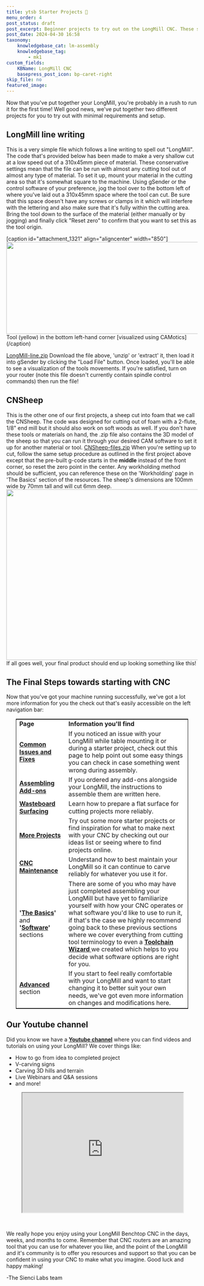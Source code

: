 ```yaml
---
title: ytsb Starter Projects 🧱
menu_order: 4
post_status: draft
post_excerpt: Beginner projects to try out on the LongMill CNC. These simple test cuts will allow you to gauge if every is working properly after assembling your machine.
post_date: 2024-04-30 16:58
taxonomy:
    knowledgebase_cat: lm-assembly
    knowledgebase_tag:
        - mk1
custom_fields:
    KBName: LongMill CNC
    basepress_post_icon: bp-caret-right
skip_file: no
featured_image: 
---
```

<p>Now that you've put together your LongMill, you're probably in a rush to run it for the first time! Well good news, we've put together two different projects for you to try out with minimal requirements and setup.</p>

<h2>LongMill line writing</h2>

<p>This is a very simple file which follows a line writing to spell out "LongMill". The code that's provided below has been made to make a very shallow cut at a low speed out of a 310x45mm piece of material. These conservative settings mean that the file can be run with almost any cutting tool out of almost any type of material. To set it up, mount your material in the cutting area so that it's somewhat square to the machine. Using gSender or the control software of your preference, jog the tool over to the bottom left of where you've laid out a 310x45mm space where the tool can cut. Be sure that this space doesn't have any screws or clamps in it which will interfere with the lettering and also make sure that it's fully within the cutting area. Bring the tool down to the surface of the material (either manually or by jogging) and finally click "Reset zero" to confirm that you want to set this as the tool origin.</p>
[caption id="attachment_1321" align="aligncenter" width="850"]<a href="https://sienci.com/wp-content/uploads/2019/10/LongMill-line.zip"><img class="wp-image-1321 size-medium" src="https://resources.sienci.com/wp-content/uploads/2021/04/LongMill-line-CAMotics-1024x292-1-850x242.png" alt="" width="850" height="242" /></a> Tool (yellow) in the bottom left-hand corner [visualized using CAMotics](/caption)
<p><a href="https://resources.sienci.com/wp-content/uploads/2021/05/LongMill-line1.zip">LongMill-line.zip</a> Download the file above, 'unzip' or 'extract' it, then load it into gSender by clicking the "Load File" button. Once loaded, you'll be able to see a visualization of the tools movements. If you're satisfied, turn on your router (note this file doesn't currently contain spindle control commands) then run the file!</p>

<h2>CNSheep</h2>

<p>This is the other one of our first projects, a sheep cut into foam that we call the CNSheep. The code was designed for cutting out of foam with a 2-flute, 1/8" end mill but it should also work on soft woods as well. If you don't have these tools or materials on hand, the .zip file also contains the 3D model of the sheep so that you can run it through your desired CAM software to set it up for another material or tool. <a href="https://resources.sienci.com/wp-content/uploads/2021/05/CNSheep-files3-1.zip">CNSheep-files.zip</a> When you're setting up to cut, follow the same setup procedure as outlined in the first project above except that the pre-built g-code starts in the <strong>middle</strong> instead of the front corner, so reset the zero point in the center. Any workholding method should be sufficient, you can reference these on the 'Workholding' page in 'The Basics' section of the resources. The sheep's dimensions are 100mm wide by 70mm tall and will cut 6mm deep. <img class="wp-image-660 aligncenter" src="https://resources.sienci.com/wp-content/uploads/2021/05/Foam-CNSheep-scaled-1-300x169.jpg" alt="" width="800" height="449" /> If all goes well, your final product should end up looking something like this!</p>

<h2>The Final Steps towards starting with CNC</h2>

<p>Now that you've got your machine running successfully, we've got a lot more information for you the check out that's easily accessible on the left navigation bar:</p>
<!-- wp:table -->
<table class="wp-table" style="width: 90%; margin-left: auto; margin-right: auto; border: 1px solid black; text-align: left; border-collapse: collapse; line-height: 1.2em; background: white; word-break: initial;">
<tbody>
<tr>
<td><strong>Page</strong></td>
<td><strong>Information you'll find </strong></td>
</tr>
<tr>
<td><a href="https://resources.sienci.com/view/lm-troubleshooting/"><strong>Common Issues and Fixes</strong></a></td>
<td>If you noticed an issue with your LongMill while table mounting it or during a starter project, check out this page to help point out some easy things you can check in case something went wrong during assembly.</td>
</tr>
<tr>
<td><a href="https://resources.sienci.com/view/assembling-add-ons/"><strong>Assembling Add-ons</strong></a></td>
<td>If you ordered any add-ons alongside your LongMill, the instructions to assemble them are written here.</td>
</tr>
<tr>
<td><strong><a href="https://resources.sienci.com/view/lm-surfacing-the-wasteboard/">Wasteboard Surfacing</a> </strong></td>
<td>Learn how to prepare a flat surface for cutting projects more reliably.</td>
</tr>
<tr>
<td><a href="https://resources.sienci.com/view/lm-more-projects/"><strong>More Projects </strong></a></td>
<td>Try out some more starter projects or find inspiration for what to make next with your CNC by checking out our ideas list or seeing where to find projects online.</td>
</tr>
<tr>
<td><a href="https://resources.sienci.com/view/lm-maintenance/"><strong>CNC Maintenance</strong></a></td>
<td>Understand how to best maintain your LongMill so it can continue to carve reliably for whatever you use it for.</td>
</tr>
<tr>
<td><strong>'<a href="https://resources.sienci.com/view/lm-the-basics/">The Basics</a>'</strong> and <strong>'<a href="https://resources.sienci.com/view/lm-software/">Software</a>'</strong> sections</td>
<td>There are some of you who may have just completed assembling your LongMill but have yet to familiarize yourself with how your CNC operates or what software you'd like to use to run it, if that's the case we highly recommend going back to these previous sections where we cover everything from cutting tool terminology to even a <a href="https://resources.sienci.com/view/lm-choosing-software/#toolchain-wizard"><strong>Toolchain Wizard</strong> </a>we created which helps to you decide what software options are right for you.</td>
</tr>
<tr>
<td><a href="https://resources.sienci.com/view/lm-advanced/"><strong>Advanced</strong></a> section</td>
<td>If you start to feel really comfortable with your LongMill and want to start changing it to better suit your own needs, we've got even more information on changes and modifications here.</td>
</tr>
</tbody>
</table>

<h2>Our Youtube channel</h2>

<p>Did you know we have a <strong><a href="https://www.youtube.com/channel/UCS4SdQ0sqFhvjitLjh4EsGQ?">Youtube channel</a></strong> where you can find videos and tutorials on using your LongMill? We cover things like:</p>
<ul>
<li>How to go from idea to completed project</li>
<li>V-carving signs</li>
<li>Carving 3D hills and terrain</li>
<li>Live Webinars and Q&amp;A sessions</li>
<li>and more!</li>
</ul>
<figure><iframe src="https://www.youtube.com/embed/Q-sfK-QxwzQ" width="100%" height="315" allowfullscreen="allowfullscreen" data-mce-fragment="1"></iframe></figure>
<p>&nbsp;</p>
<p>We really hope you enjoy using your LongMill Benchtop CNC in the days, weeks, and months to come. Remember that CNC routers are an amazing tool that you can use for whatever you like, and the point of the LongMill and it's community is to offer you resources and support so that you can be confident in using your CNC to make what you imagine. Good luck and happy making!</p>
<p>-The Sienci Labs team</p>
<p>&nbsp;</p>
